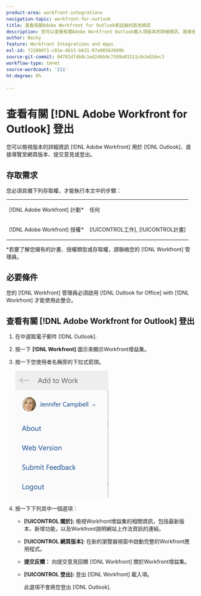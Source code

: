 ```yaml
---
product-area: workfront-integrations
navigation-topic: workfront-for-outlook
title: 查看有關Adobe Workfront for Outlook和註銷的其他資訊
description: 您可以查看有關Adobe Workfront Outlook載入項版本的詳細資訊、直接導航到Web版本、提交反饋或註銷。
author: Becky
feature: Workfront Integrations and Apps
exl-id: f2200d71-c81e-4b15-b631-07e08562609b
source-git-commit: 04782dfdb8c1ed24bb9c7399a01511c0cbd2dec3
workflow-type: tm+mt
source-wordcount: '211'
ht-degree: 0%

---
```


# 查看有關 [!DNL Adobe Workfront for Outlook] 登出

您可以檢視版本的詳細資訊 [!DNL Adobe Workfront] 用於 [!DNL Outlook]、直接導覽至網頁版本、提交意見或登出。

## 存取需求

您必須具備下列存取權，才能執行本文中的步驟：

<table style="table-layout:auto"> 
 <col> 
 <col> 
 <tbody> 
  <tr> 
   <td role="rowheader">[!DNL Adobe Workfront] 計劃*</td> 
   <td> <p>任何</p> </td> 
  </tr> 
  <tr> 
   <td role="rowheader">[!DNL Adobe Workfront] 授權*</td> 
   <td> <p>[!UICONTROL工作], [!UICONTROL計畫]</p> </td> 
  </tr> 
 </tbody> 
</table>

&#42;若要了解您擁有的計畫、授權類型或存取權，請聯絡您的 [!DNL Workfront] 管理員。

## 必要條件

您的 [!DNL Workfront] 管理員必須啟用 [!DNL Outlook for Office] with [!DNL Workfront] 才能使用此整合。

## 查看有關 [!DNL Adobe Workfront for Outlook] 登出

1. 在中選取電子郵件 [!DNL Outlook].
1. 按一下 **[!DNL Workfront]** 圖示來顯示Workfront增益集。
1. 按一下您使用者名稱旁的下拉式箭頭。

   ![outlook_additional_information_for_the_app.png](assets/outlook-additional-information-for-the-app-249x341.png)

1. 按一下下列其中一個選項：

   * **[!UICONTROL 關於]:** 檢視Workfront增益集的相關資訊，包括最新版本、新增功能，以及Workfront說明網站上作法資訊的連結。
   * **[!UICONTROL 網頁版本]:** 在新的瀏覽器視窗中啟動完整的Workfront應用程式。
   * **提交反饋：** 向提交意見回饋 [!DNL Workfront] 關於Workfront增益集。
   * **[!UICONTROL 登出]:** 登出 [!DNL Workfront] 載入項。

      此選項不會將您登出 [!DNL Outlook].
